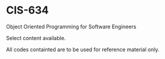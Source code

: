 # CIS-634

Object Oriented Programming for Software Engineers

Select content available. 

All codes containted are to be used for reference material only. 
